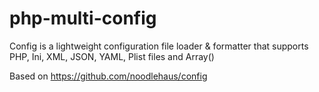 php-multi-config
================

Config is a lightweight configuration file loader &amp; formatter that supports PHP, Ini, XML, JSON, YAML, Plist files and Array()

Based on https://github.com/noodlehaus/config

